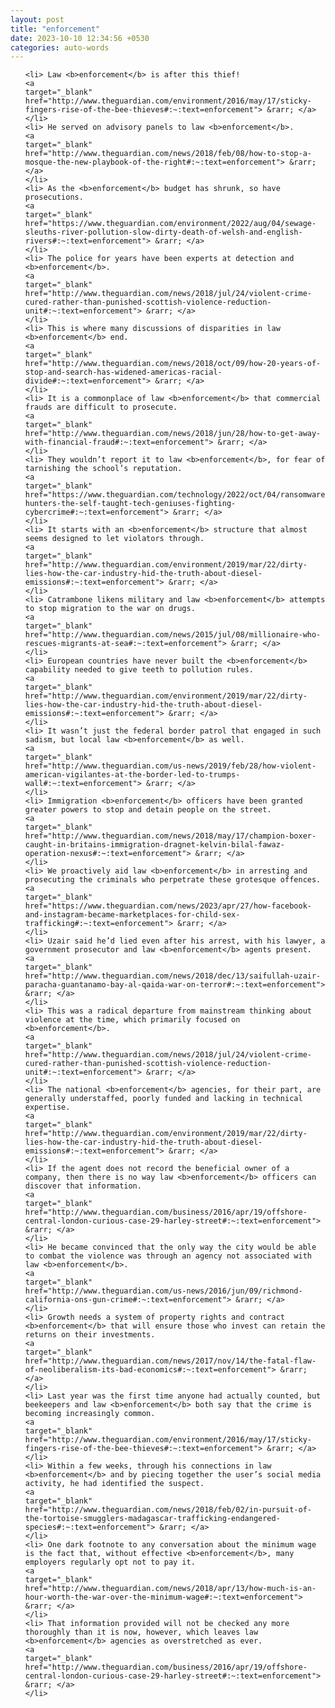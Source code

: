 ```yaml
---
layout: post
title: "enforcement"
date: 2023-10-10 12:34:56 +0530
categories: auto-words
---
```

<ol>

    <li> Law <b>enforcement</b> is after this thief!
    <a 
    target="_blank" 
    href="http://www.theguardian.com/environment/2016/may/17/sticky-fingers-rise-of-the-bee-thieves#:~:text=enforcement"> &rarr; </a>
    </li>
    <li> He served on advisory panels to law <b>enforcement</b>.
    <a 
    target="_blank" 
    href="http://www.theguardian.com/news/2018/feb/08/how-to-stop-a-mosque-the-new-playbook-of-the-right#:~:text=enforcement"> &rarr; </a>
    </li>
    <li> As the <b>enforcement</b> budget has shrunk, so have prosecutions.
    <a 
    target="_blank" 
    href="https://www.theguardian.com/environment/2022/aug/04/sewage-sleuths-river-pollution-slow-dirty-death-of-welsh-and-english-rivers#:~:text=enforcement"> &rarr; </a>
    </li>
    <li> The police for years have been experts at detection and <b>enforcement</b>.
    <a 
    target="_blank" 
    href="http://www.theguardian.com/news/2018/jul/24/violent-crime-cured-rather-than-punished-scottish-violence-reduction-unit#:~:text=enforcement"> &rarr; </a>
    </li>
    <li> This is where many discussions of disparities in law <b>enforcement</b> end.
    <a 
    target="_blank" 
    href="http://www.theguardian.com/news/2018/oct/09/how-20-years-of-stop-and-search-has-widened-americas-racial-divide#:~:text=enforcement"> &rarr; </a>
    </li>
    <li> It is a commonplace of law <b>enforcement</b> that commercial frauds are difficult to prosecute.
    <a 
    target="_blank" 
    href="http://www.theguardian.com/news/2018/jun/28/how-to-get-away-with-financial-fraud#:~:text=enforcement"> &rarr; </a>
    </li>
    <li> They wouldn’t report it to law <b>enforcement</b>, for fear of tarnishing the school’s reputation.
    <a 
    target="_blank" 
    href="https://www.theguardian.com/technology/2022/oct/04/ransomware-hunters-the-self-taught-tech-geniuses-fighting-cybercrime#:~:text=enforcement"> &rarr; </a>
    </li>
    <li> It starts with an <b>enforcement</b> structure that almost seems designed to let violators through.
    <a 
    target="_blank" 
    href="http://www.theguardian.com/environment/2019/mar/22/dirty-lies-how-the-car-industry-hid-the-truth-about-diesel-emissions#:~:text=enforcement"> &rarr; </a>
    </li>
    <li> Catrambone likens military and law <b>enforcement</b> attempts to stop migration to the war on drugs.
    <a 
    target="_blank" 
    href="http://www.theguardian.com/news/2015/jul/08/millionaire-who-rescues-migrants-at-sea#:~:text=enforcement"> &rarr; </a>
    </li>
    <li> European countries have never built the <b>enforcement</b> capability needed to give teeth to pollution rules.
    <a 
    target="_blank" 
    href="http://www.theguardian.com/environment/2019/mar/22/dirty-lies-how-the-car-industry-hid-the-truth-about-diesel-emissions#:~:text=enforcement"> &rarr; </a>
    </li>
    <li> It wasn’t just the federal border patrol that engaged in such sadism, but local law <b>enforcement</b> as well.
    <a 
    target="_blank" 
    href="http://www.theguardian.com/us-news/2019/feb/28/how-violent-american-vigilantes-at-the-border-led-to-trumps-wall#:~:text=enforcement"> &rarr; </a>
    </li>
    <li> Immigration <b>enforcement</b> officers have been granted greater powers to stop and detain people on the street.
    <a 
    target="_blank" 
    href="http://www.theguardian.com/news/2018/may/17/champion-boxer-caught-in-britains-immigration-dragnet-kelvin-bilal-fawaz-operation-nexus#:~:text=enforcement"> &rarr; </a>
    </li>
    <li> We proactively aid law <b>enforcement</b> in arresting and prosecuting the criminals who perpetrate these grotesque offences.
    <a 
    target="_blank" 
    href="https://www.theguardian.com/news/2023/apr/27/how-facebook-and-instagram-became-marketplaces-for-child-sex-trafficking#:~:text=enforcement"> &rarr; </a>
    </li>
    <li> Uzair said he’d lied even after his arrest, with his lawyer, a government prosecutor and law <b>enforcement</b> agents present.
    <a 
    target="_blank" 
    href="http://www.theguardian.com/news/2018/dec/13/saifullah-uzair-paracha-guantanamo-bay-al-qaida-war-on-terror#:~:text=enforcement"> &rarr; </a>
    </li>
    <li> This was a radical departure from mainstream thinking about violence at the time, which primarily focused on <b>enforcement</b>.
    <a 
    target="_blank" 
    href="http://www.theguardian.com/news/2018/jul/24/violent-crime-cured-rather-than-punished-scottish-violence-reduction-unit#:~:text=enforcement"> &rarr; </a>
    </li>
    <li> The national <b>enforcement</b> agencies, for their part, are generally understaffed, poorly funded and lacking in technical expertise.
    <a 
    target="_blank" 
    href="http://www.theguardian.com/environment/2019/mar/22/dirty-lies-how-the-car-industry-hid-the-truth-about-diesel-emissions#:~:text=enforcement"> &rarr; </a>
    </li>
    <li> If the agent does not record the beneficial owner of a company, then there is no way law <b>enforcement</b> officers can discover that information.
    <a 
    target="_blank" 
    href="http://www.theguardian.com/business/2016/apr/19/offshore-central-london-curious-case-29-harley-street#:~:text=enforcement"> &rarr; </a>
    </li>
    <li> He became convinced that the only way the city would be able to combat the violence was through an agency not associated with law <b>enforcement</b>.
    <a 
    target="_blank" 
    href="http://www.theguardian.com/us-news/2016/jun/09/richmond-california-ons-gun-crime#:~:text=enforcement"> &rarr; </a>
    </li>
    <li> Growth needs a system of property rights and contract <b>enforcement</b> that will ensure those who invest can retain the returns on their investments.
    <a 
    target="_blank" 
    href="http://www.theguardian.com/news/2017/nov/14/the-fatal-flaw-of-neoliberalism-its-bad-economics#:~:text=enforcement"> &rarr; </a>
    </li>
    <li> Last year was the first time anyone had actually counted, but beekeepers and law <b>enforcement</b> both say that the crime is becoming increasingly common.
    <a 
    target="_blank" 
    href="http://www.theguardian.com/environment/2016/may/17/sticky-fingers-rise-of-the-bee-thieves#:~:text=enforcement"> &rarr; </a>
    </li>
    <li> Within a few weeks, through his connections in law <b>enforcement</b> and by piecing together the user’s social media activity, he had identified the suspect.
    <a 
    target="_blank" 
    href="http://www.theguardian.com/news/2018/feb/02/in-pursuit-of-the-tortoise-smugglers-madagascar-trafficking-endangered-species#:~:text=enforcement"> &rarr; </a>
    </li>
    <li> One dark footnote to any conversation about the minimum wage is the fact that, without effective <b>enforcement</b>, many employers regularly opt not to pay it.
    <a 
    target="_blank" 
    href="http://www.theguardian.com/news/2018/apr/13/how-much-is-an-hour-worth-the-war-over-the-minimum-wage#:~:text=enforcement"> &rarr; </a>
    </li>
    <li> That information provided will not be checked any more thoroughly than it is now, however, which leaves law <b>enforcement</b> agencies as overstretched as ever.
    <a 
    target="_blank" 
    href="http://www.theguardian.com/business/2016/apr/19/offshore-central-london-curious-case-29-harley-street#:~:text=enforcement"> &rarr; </a>
    </li>